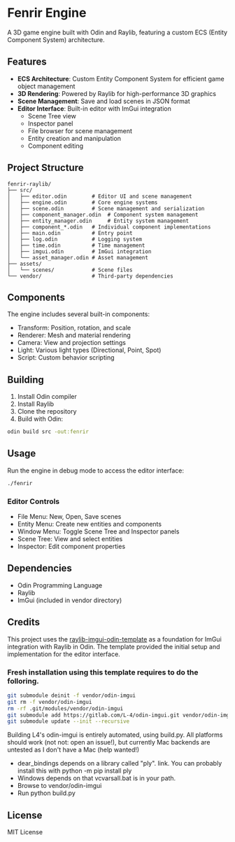 # Fenrir Engine

A 3D game engine built with Odin and Raylib, featuring a custom ECS (Entity Component System) architecture.

## Features

- **ECS Architecture**: Custom Entity Component System for efficient game object management
- **3D Rendering**: Powered by Raylib for high-performance 3D graphics
- **Scene Management**: Save and load scenes in JSON format
- **Editor Interface**: Built-in editor with ImGui integration
  - Scene Tree view
  - Inspector panel
  - File browser for scene management
  - Entity creation and manipulation
  - Component editing

## Project Structure

```
fenrir-raylib/
├── src/
│   ├── editor.odin        # Editor UI and scene management
│   ├── engine.odin        # Core engine systems
│   ├── scene.odin         # Scene management and serialization
│   ├── component_manager.odin  # Component system management
│   ├── entity_manager.odin     # Entity system management
│   ├── component_*.odin   # Individual component implementations
│   ├── main.odin          # Entry point
│   ├── log.odin           # Logging system
│   ├── time.odin          # Time management
│   ├── imgui.odin         # ImGui integration
│   └── asset_manager.odin # Asset management
├── assets/
│   └── scenes/            # Scene files
└── vendor/                # Third-party dependencies
```

## Components

The engine includes several built-in components:
- Transform: Position, rotation, and scale
- Renderer: Mesh and material rendering
- Camera: View and projection settings
- Light: Various light types (Directional, Point, Spot)
- Script: Custom behavior scripting

## Building

1. Install Odin compiler
2. Install Raylib
3. Clone the repository
4. Build with Odin:
```bash
odin build src -out:fenrir
```

## Usage

Run the engine in debug mode to access the editor interface:
```bash
./fenrir
```

### Editor Controls
- File Menu: New, Open, Save scenes
- Entity Menu: Create new entities and components
- Window Menu: Toggle Scene Tree and Inspector panels
- Scene Tree: View and select entities
- Inspector: Edit component properties

## Dependencies

- Odin Programming Language
- Raylib
- ImGui (included in vendor directory)

## Credits

This project uses the [raylib-imgui-odin-template](https://github.com/Georgefwm/raylib-imgui-odin-template) as a foundation for ImGui integration with Raylib in Odin. The template provided the initial setup and implementation for the editor interface.

### Fresh installation using this template requires to do the folloring.

```bash
git submodule deinit -f vendor/odin-imgui
git rm -f vendor/odin-imgui
rm -rf .git/modules/vendor/odin-imgui
git submodule add https://gitlab.com/L-4/odin-imgui.git vendor/odin-imgui
git submodule update --init --recursive
```

Building L4's odin-imgui is entirely automated, using build.py. All platforms should work (not not: open an issue!), but currently Mac backends are untested as I don't have a Mac (help wanted!)

- dear_bindings depends on a library called "ply". link. You can probably install this with python -m pip install ply
- Windows depends on that vcvarsall.bat is in your path.
- Browse to vendor/odin-imgui
- Run python build.py

## License

MIT License